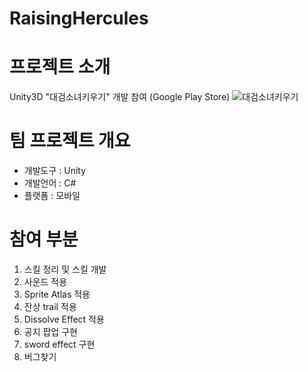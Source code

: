 # RaisingHercules

# 프로젝트 소개 
Unity3D "대검소녀키우기" 개발 참여 (Google Play Store)
![대검소녀키우기](https://github.com/HyunDongHo/RaisingHercules/assets/46379443/cab740c7-6813-4121-b971-e1aee5ed3c81)

# 팀 프로젝트 개요 
- 개발도구 : Unity
- 개발언어 : C#
- 플랫폼 : 모바일

# 참여 부분
1. 스킬 정리 및 스킬 개발
2. 사운드 적용
3. Sprite Atlas 적용
4. 잔상 trail 적용 
5. Dissolve Effect 적용
6. 공지 팝업 구현
7. sword effect 구현 
8. 버그찾기 

